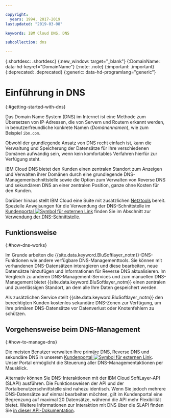 ```yaml
---

copyright:
  years: 1994, 2017-2019
lastupdated: "2019-03-08"

keywords: IBM Cloud DNS, DNS

subcollection: dns

---
```


{:shortdesc: .shortdesc}
{:new_window: target="_blank"}
{:DomainName: data-hd-keyref="DomainName"}
{:note: .note}
{:important: .important}
{:deprecated: .deprecated}
{:generic: data-hd-programlang="generic"}

# Einführung in DNS
{:#getting-started-with-dns}

Das Domain Name System (DNS) im Internet ist eine Methode zum Übersetzen von IP-Adressen, die von Servern und Routern erkannt werden, in benutzerfreundliche konkrete Namen (_Domänennamen_), wie zum Beispiel `ibm.com`.

Obwohl der grundlegende Ansatz von DNS recht einfach ist, kann die Verwaltung und Speicherung der Datensätze für Ihre verschiedenen Domänen aufwändig sein, wenn kein komfortables Verfahren hierfür zur Verfügung steht.

IBM Cloud DNS bietet den Kunden einen zentralen Standort zum Anzeigen und Verwalten ihrer Domänen durch eine grundlegende DNS-Managementschnittstelle sowie die Option zum Verwalten von Reverse DNS und sekundärem DNS an einer zentralen Position, ganze ohne Kosten für den Kunden.

Darüber hinaus stellt IBM Cloud eine Suite mit zusätzlichen [Netztools](/docs/infrastructure/network-tools?topic=network-tools-getting-started-with-network-tools) bereit. Spezielle Anweisungen für die Verwendung der DNS-Schnittstelle im [Kundenportal ![Symbol für externen Link](../../icons/launch-glyph.svg "Symbol für externen Link")](https://{DomainName}/) finden Sie im Abschnitt zur [Verwendung der DNS-Schnittstelle](/docs/infrastructure/dns?topic=dns-how-to-use-the-dns-interface).

## Funktionsweise
{:#how-dns-works}

Im Grunde arbeiten die {{site.data.keyword.BluSoftlayer_notm}}-DNS-Funktionen wie andere verfügbare DNS-Managementtools. Sie können mit vorhandenen DNS-Datensätzen interagieren und diese bearbeiten, neue Datensätze hinzufügen und Informationen für Reverse DNS aktualisieren. Im Vergleich zu anderen DNS-Management-Services und zum manuellen DNS-Management bietet {{site.data.keyword.BluSoftlayer_notm}} einen zentralen und zuverlässigen Standort, an dem alle Ihre Daten gespeichert werden.

Als zusätzlichen Service stellt {{site.data.keyword.BluSoftlayer_notm}} den berechtigten Kunden kostenlos sekundäre DNS-Zonen zur Verfügung, um ihre primären DNS-Datensätze vor Datenverlust oder Knotenfehlern zu schützen.

## Vorgehensweise beim DNS-Management
{:#how-to-manage-dns}

Die meisten Benutzer verwalten Ihre primäre DNS, Reverse DNS und sekundäre DNS in unserem [Kundenportal ![Symbol für externen Link](../../icons/launch-glyph.svg "Symbol für externen Link")](https://{DomainName}/). Unser Portal ermöglicht die Steuerung aller DNS-Managementaktionen per Mausklick.

Alternativ können Sie DNS-Interaktionen mit der IBM Cloud SoftLayer-API (SLAPI) ausführen. Die Funktionsweisen der API und der Portalbenutzerschnittstelle sind nahezu identisch. Wenn Sie jedoch mehrere DNS-Datensätze auf einmal bearbeiten möchten, gilt im Kundenportal eine Begrenzung auf maximal 20 Datensätze, während die API mehr Flexibilität bietet. Weitere Informationen zur Interaktion mit DNS über die SLAPI finden Sie [in dieser API-Dokumentation](/docs/infrastructure/dns?topic=dns-getting-started-with-the-dns-api-).


